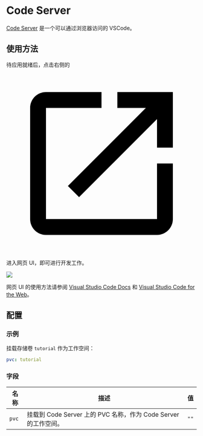 # Code Server

[Code Server](https://github.com/coder/code-server) 是一个可以通过浏览器访问的 VSCode。

## 使用方法

待应用就绪后，点击右侧的 <svg class="MuiSvgIcon-root MuiSvgIcon-colorPrimary MuiSvgIcon-fontSizeMedium css-jxtyyz" focusable="false" aria-hidden="true" viewBox="0 0 24 24" data-testid="OpenInNewIcon"><path d="M19 19H5V5h7V3H5c-1.11 0-2 .9-2 2v14c0 1.1.89 2 2 2h14c1.1 0 2-.9 2-2v-7h-2zM14 3v2h3.59l-9.83 9.83 1.41 1.41L19 6.41V10h2V3z"></path></svg> 进入网页 UI，即可进行开发工作。

![](https://s2.loli.net/2024/08/21/JxNrRdKsv7a1cAI.png)

网页 UI 的使用方法请参阅 [Visual Studio Code Docs](https://code.visualstudio.com/docs) 和 [Visual Studio Code for the Web](https://code.visualstudio.com/docs/editor/vscode-web)。

## 配置

### 示例

挂载存储卷 `tutorial` 作为工作空间：

```yaml
pvc: tutorial
```

### 字段

| 名称  | 描述                                                          | 值   |
| ----- | ------------------------------------------------------------- | ---- |
| `pvc` | 挂载到 Code Server 上的 PVC 名称，作为 Code Server 的工作空间。 | `""` |
